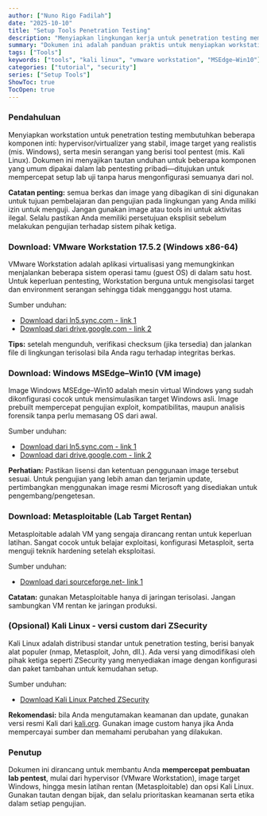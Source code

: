 ```yaml
---
author: ["Nuno Rigo Fadilah"]
date: "2025-10-10"
title: "Setup Tools Penetration Testing"
description: "Menyiapkan lingkungan kerja untuk penetration testing memerlukan kombinasi alat dan sistem yang tepat. Dalam panduan ini, Anda akan menemukan tautan unduhan untuk VMware Workstation 17.5.2, image Windows MSEdge–Win10 siap pakai untuk VMware, serta opsi Kali Linux yang telah dimodifikasi oleh ZSecurity. Semua disusun untuk mempermudah Anda membangun sistem uji keamanan yang stabil, aman, dan siap eksplorasi."
summary: "Dokumen ini adalah panduan praktis untuk menyiapkan workstation pentesting. Pembaca diberikan dua sumber unduhan untuk VMware Workstation 17.5.2 (link Sync dan Google Drive) dan dua sumber untuk image Windows MSEdge–Win10 yang siap dipakai pada VMware. Sebagai tambahan terdapat opsi untuk mengunduh Kali Linux yang telah dimodifikasi dari ZSecurity."
tags: ["Tools"]
keywords: ["tools", "kali linux", "vmware workstation", "MSEdge–Win10"]
categories: ["tutorial", "security"]
series: ["Setup Tools"]
ShowToc: true
TocOpen: true
---
```


### Pendahuluan
Menyiapkan workstation untuk penetration testing membutuhkan beberapa komponen inti: hypervisor/virtualizer yang stabil, image target yang realistis (mis. Windows), serta mesin serangan yang berisi tool pentest (mis. Kali Linux). Dokumen ini menyajikan tautan unduhan untuk beberapa komponen yang umum dipakai dalam lab pentesting pribadi—ditujukan untuk mempercepat setup lab uji tanpa harus mengonfigurasi semuanya dari nol.

**Catatan penting:** semua berkas dan image yang dibagikan di sini digunakan untuk tujuan pembelajaran dan pengujian pada lingkungan yang Anda miliki izin untuk menguji. Jangan gunakan image atau tools ini untuk aktivitas ilegal. Selalu pastikan Anda memiliki persetujuan eksplisit sebelum melakukan pengujian terhadap sistem pihak ketiga.

### Download: VMware Workstation 17.5.2 (Windows x86-64)
VMware Workstation adalah aplikasi virtualisasi yang memungkinkan menjalankan beberapa sistem operasi tamu (guest OS) di dalam satu host. Untuk keperluan pentesting, Workstation berguna untuk mengisolasi target dan environment serangan sehingga tidak mengganggu host utama.

Sumber unduhan:
- [Download dari ln5.sync.com - link 1](https://ln5.sync.com/dl/a524d0280/fgbzw355-bzuq9n6t-yypf24kv-7rfsi8xu)
- [Download dari drive.google.com - link 2](https://drive.google.com/file/d/1z0MXYPYIYoYJKp6NubzZ2zOXlFyjnMgQ/view?usp=sharing)

**Tips:** setelah mengunduh, verifikasi checksum (jika tersedia) dan jalankan file di lingkungan terisolasi bila Anda ragu terhadap integritas berkas.

### Download: Windows MSEdge–Win10 (VM image)
Image Windows MSEdge–Win10 adalah mesin virtual Windows yang sudah dikonfigurasi cocok untuk mensimulasikan target Windows asli. Image prebuilt mempercepat pengujian exploit, kompatibilitas, maupun analisis forensik tanpa perlu memasang OS dari awal.

Sumber unduhan:
- [Download dari ln5.sync.com - link 1](https://ln5.sync.com/dl/69a8cb2b0/view/default/11829848200004?sync_id=0#k2xyv9ke-qevy6hgz-tavwxu3c-78858267)
- [Download dari drive.google.com - link 2](https://drive.google.com/file/d/1-TIp1Jnj5avio3v_hpLiWrZgKXIDAZIU/view)

**Perhatian:** Pastikan lisensi dan ketentuan penggunaan image tersebut sesuai. Untuk pengujian yang lebih aman dan terjamin update, pertimbangkan menggunakan image resmi Microsoft yang disediakan untuk pengembang/pengetesan.

### Download: Metasploitable (Lab Target Rentan)
Metasploitable adalah VM yang sengaja dirancang rentan untuk keperluan latihan. Sangat cocok untuk belajar exploitasi, konfigurasi Metasploit, serta menguji teknik hardening setelah eksploitasi.

Sumber unduhan:
- [Download dari sourceforge.net- link 1](https://sourceforge.net/projects/metasploitable)

**Catatan:** gunakan Metasploitable hanya di jaringan terisolasi. Jangan sambungkan VM rentan ke jaringan produksi.

### (Opsional) Kali Linux - versi custom dari ZSecurity
Kali Linux adalah distribusi standar untuk penetration testing, berisi banyak alat populer (nmap, Metasploit, John, dll.). Ada versi yang dimodifikasi oleh pihak ketiga seperti ZSecurity yang menyediakan image dengan konfigurasi dan paket tambahan untuk kemudahan setup.

Sumber unduhan:
- [Download Kali Linux Patched ZSecurity](https://zsecurity.org/download-custom-kali)

**Rekomendasi:** bila Anda mengutamakan keamanan dan update, gunakan versi resmi Kali dari [kali.org](https://www.kali.org/). Gunakan image custom hanya jika Anda mempercayai sumber dan memahami perubahan yang dilakukan.

### Penutup
Dokumen ini dirancang untuk membantu Anda **mempercepat pembuatan lab pentest**, mulai dari hypervisor (VMware Workstation), image target Windows, hingga mesin latihan rentan (Metasploitable) dan opsi Kali Linux. Gunakan tautan dengan bijak, dan selalu prioritaskan keamanan serta etika dalam setiap pengujian.